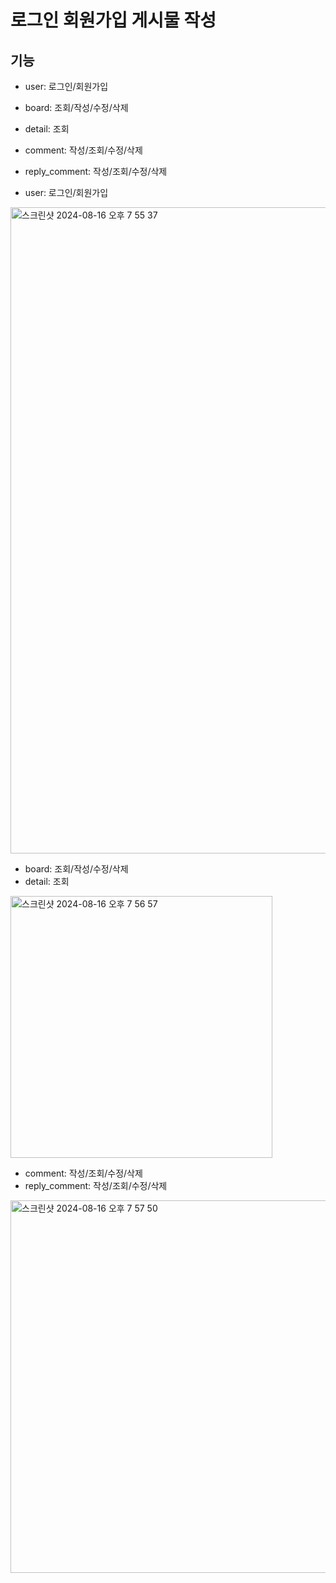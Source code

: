 # 로그인 회원가입 게시물 작성

## 기능

- user: 로그인/회원가입
- board: 조회/작성/수정/삭제
- detail: 조회
- comment: 작성/조회/수정/삭제
- reply_comment: 작성/조회/수정/삭제

- user: 로그인/회원가입

<img width="1034" alt="스크린샷 2024-08-16 오후 7 55 37" src="https://github.com/user-attachments/assets/d2773d14-fd3c-4b50-92f8-38d96fd4ed84">

- board: 조회/작성/수정/삭제
- detail: 조회

<img width="419" alt="스크린샷 2024-08-16 오후 7 56 57" src="https://github.com/user-attachments/assets/53709891-84e0-45bd-9146-32677239724f">

- comment: 작성/조회/수정/삭제
- reply_comment: 작성/조회/수정/삭제

<img width="596" alt="스크린샷 2024-08-16 오후 7 57 50" src="https://github.com/user-attachments/assets/22a4249e-694b-4758-b7a3-6b3ec293d963">

